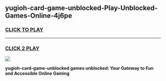 
## yugioh-card-game-unblocked-Play-Unblocked-Games-Online-4j6pe
<h3>
<a href="https://premium76.site?title=yugioh-card-game-unblocked&ref=24A">CLICK TO PLAY</a></h3>
<hr>

<h3>
<a href="https://premium76.site?title=yugioh-card-game-unblocked&ref=24A">CLICK 2 PLAY</a>
  
</h3>

<a href="https://premium76.site?title=yugioh-card-game-unblocked&ref=24A"><img src="https://clearcache.store/games.png"></a>


**yugioh-card-game-unblocked games unblocked: Your Gateway to Fun and Accessible Online Gaming**
